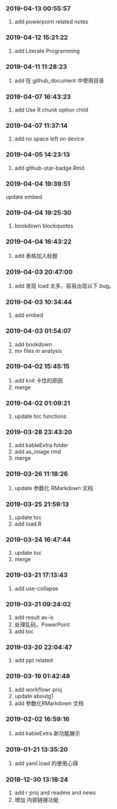 ### 2019-04-13 00:55:57

1. add powerpoint related notes

### 2019-04-12 15:21:22

1. add Literate Programming

### 2019-04-11 11:28:23

1. add 在 github_document 中使用目录

### 2019-04-07 16:43:23

1. add Use R chunk option child

### 2019-04-07 11:37:14

1. add no space left on device

### 2019-04-05 14:23:13

1. add github-star-badge.Rmd

### 2019-04-04 19:39:51

update embed

### 2019-04-04 19:25:30

1. bookdown blockquotes

### 2019-04-04 16:43:22

1. add 表格加入标题

### 2019-04-03 20:47:00

1. add 发现 load 太多，容易出现以下 bug。

### 2019-04-03 10:34:44

1. add embed

### 2019-04-03 01:54:07

1. add bookdown
1. mv files in analysis

### 2019-04-02 15:45:15

1. add knit 卡住的原因
1. merge

### 2019-04-02 01:09:21

1. update toc functions

### 2019-03-28 23:43:20

1. add kableExtra folder
1. add as_image rmd
1. merge

### 2019-03-26 11:18:26

1. update 参数化 RMarkdown 文档

### 2019-03-25 21:59:13

1. update toc
1. add load.R

### 2019-03-24 16:47:44

1. update toc
1. merge

### 2019-03-21 17:13:43

1. add use-collapse

### 2019-03-21 09:24:02

1. add result as-is
1. 处理乱码，PowerPoint
1. add toc

### 2019-03-20 22:04:47

1. add ppt related

### 2019-03-19 01:42:48

1. add workflowr proj
1. update aboutg1
1. add 参数化RMarkdown 文档

### 2019-02-02 16:59:16

1. add kableExtra 新功能展示

### 2019-01-21 13:35:20

1. add yaml.load 的使用心得

### 2018-12-30 13:18:24

1. add r proj and readme and news
1. 增加 内部链接功能